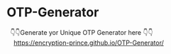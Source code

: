 # OTP-Generator
&nbsp;&nbsp;👇👇Generate yor Unique OTP Generator here 👇👇<br>
 &nbsp;&nbsp;&nbsp; https://encryption-prince.github.io/OTP-Generator/

